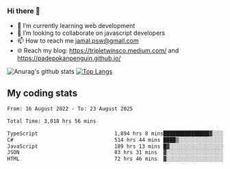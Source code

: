 ### Hi there 👋

<!--
**padepokanpenguin/padepokanpenguin** is a ✨ _special_ ✨ repository because its `README.md` (this file) appears on your GitHub profile.
-->

- 🌱 I’m currently learning  web development
- 👯 I’m looking to collaborate on javascript developers
- 📫 How to reach me jamal.psw@gmail.com
- 🌐 Reach my blog:
   https://tripletwinsco.medium.com/ and
   https://padepokanpenguin.github.io/

![Anurag's github stats](https://github-readme-stats.vercel.app/api?username=padepokanpenguin&count_private=true&disable_animations=false&show_icons=true&theme=default)
[![Top Langs](https://github-readme-stats.vercel.app/api/top-langs/?username=padepokanpenguin&theme=default&layout=compact)](https://github.com/padepokanpenguin)

## My coding stats

<!--START_SECTION:waka-->

```txt
From: 16 August 2022 - To: 23 August 2025

Total Time: 3,018 hrs 56 mins

TypeScript                         1,894 hrs 8 mins███████████████▓░░░░░░░░░   62.74 %
C#                                 514 hrs 44 mins ████▒░░░░░░░░░░░░░░░░░░░░   17.05 %
JavaScript                         189 hrs 13 mins █▓░░░░░░░░░░░░░░░░░░░░░░░   06.27 %
JSON                               83 hrs 31 mins  ▓░░░░░░░░░░░░░░░░░░░░░░░░   02.77 %
HTML                               72 hrs 46 mins  ▓░░░░░░░░░░░░░░░░░░░░░░░░   02.41 %
```

<!--END_SECTION:waka-->


